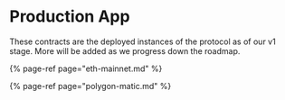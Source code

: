 # Production App

These contracts are the deployed instances of the protocol as of our v1 stage. More will be added as we progress down the roadmap.

{% page-ref page="eth-mainnet.md" %}

{% page-ref page="polygon-matic.md" %}





